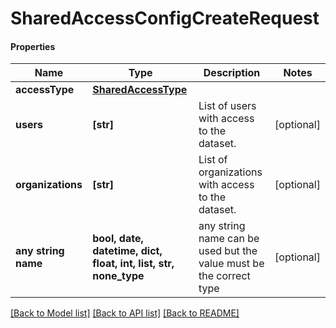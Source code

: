 # SharedAccessConfigCreateRequest

#### Properties
Name | Type | Description | Notes
------------ | ------------- | ------------- | -------------
**accessType** | [**SharedAccessType**](SharedAccessType.md) |  | 
**users** | **[str]** | List of users with access to the dataset. | [optional] 
**organizations** | **[str]** | List of organizations with access to the dataset. | [optional] 
**any string name** | **bool, date, datetime, dict, float, int, list, str, none_type** | any string name can be used but the value must be the correct type | [optional]

[[Back to Model list]](../README.md#documentation-for-models) [[Back to API list]](../README.md#documentation-for-api-endpoints) [[Back to README]](../README.md)

